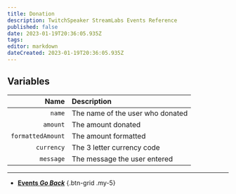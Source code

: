 ```yaml
---
title: Donation
description: TwitchSpeaker StreamLabs Events Reference
published: false
date: 2023-01-19T20:36:05.935Z
tags: 
editor: markdown
dateCreated: 2023-01-19T20:36:05.935Z
---
```


## Variables
Name | Description
----:|:------------
`name` | The name of the user who donated
`amount` | The amount donated
`formattedAmount` | The amount formatted
`currency` | The 3 letter currency code
`message` | The message the user entered

---

- [<i class="mdi mdi-chevron-left"></i>**Events *Go Back***](/TwitchSpeaker/Events)
{.btn-grid .my-5}